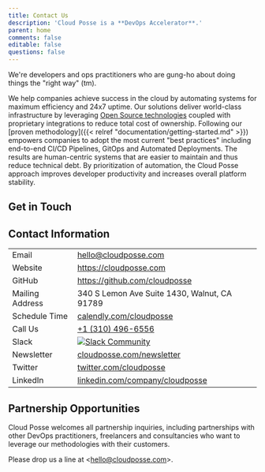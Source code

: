```yaml
---
title: Contact Us
description: 'Cloud Posse is a **DevOps Accelerator**.'
parent: home
comments: false
editable: false
questions: false
---
```


We're developers and ops practitioners who are gung-ho about doing things the "right way" (tm).

We help companies achieve success in the cloud by automating systems for maximum efficiency and 24x7 uptime. Our solutions deliver world-class infrastructure by leveraging [Open Source technologies](/tools/) coupled with proprietary integrations to reduce total cost of ownership. Following our [proven methodology]({{< relref "documentation/getting-started.md" >}}) empowers companies to adopt the most current "best practices" including end-to-end CI/CD Pipelines, GitOps and Automated Deployments. The results are human-centric systems that are easier to maintain and thus reduce technical debt. By prioritization of automation, the Cloud Posse approach improves developer productivity and increases overall platform stability.

## Get in Touch

<script charset="utf-8" type="text/javascript" src="//js.hsforms.net/forms/shell.js"></script>
<script>
  hbspt.forms.create({
  portalId: "2197148",
  formId: "656042cb-ca40-4e85-95a4-03857911865b"
});
</script>

## Contact Information

|                 |                                                                                            |
|:--------------- |:------------------------------------------------------------------------------------------ |
| Email           | [hello@cloudposse.com](mailto:hello@cloudposse.com)                                        |
| Website         | <https://cloudposse.com>                                                                   |
| GitHub          | <https://github.com/cloudposse>                                                            |
| Mailing Address | 340 S Lemon Ave Suite 1430, Walnut, CA 91789                                               |
| Schedule Time   | [calendly.com/cloudposse](https://calendly.com/cloudposse)                                 |
| Call Us         | [+1 (310) 496-6556](tel:+13104966556)                                                      |
| Slack           | [![Slack Community](https://slack.cloudposse.com/badge.svg)](https://slack.cloudposse.com) |
| Newsletter      | [cloudposse.com/newsletter](https://cloudposse.com/newsletter)                             |
| Twitter         | [twitter.com/cloudposse](https://twitter.com/cloudposse)                                   |
| LinkedIn        | [linkedin.com/company/cloudposse](https://www.linkedin.com/company/cloudposse/)            |

## Partnership Opportunities

Cloud Posse welcomes all partnership inquiries, including partnerships with other DevOps practitioners, freelancers and consultancies who want to leverage our methodologies with their customers.

Please drop us a line at <[hello@cloudposse.com](mailto:hello@cloudposse.com)>.
